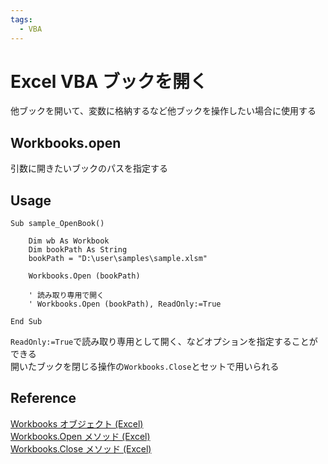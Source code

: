 ```yaml
---
tags:
  - VBA
---
```


# Excel VBA ブックを開く

他ブックを開いて、変数に格納するなど他ブックを操作したい場合に使用する

## Workbooks.open

引数に開きたいブックのパスを指定する

## Usage
```VBScript
Sub sample_OpenBook()

    Dim wb As Workbook
    Dim bookPath As String
    bookPath = "D:\user\samples\sample.xlsm"

    Workbooks.Open (bookPath)

    ' 読み取り専用で開く
    ' Workbooks.Open (bookPath), ReadOnly:=True

End Sub
```

`ReadOnly:=True`で読み取り専用として開く、などオプションを指定することができる<br>
開いたブックを閉じる操作の`Workbooks.Close`とセットで用いられる

## Reference
[Workbooks オブジェクト (Excel)](https://docs.microsoft.com/ja-jp/office/vba/api/excel.workbooks)<br>
[Workbooks.Open メソッド (Excel)](https://docs.microsoft.com/ja-jp/office/vba/api/excel.workbooks.open)<br>
[Workbooks.Close メソッド (Excel)](https://docs.microsoft.com/ja-jp/office/vba/api/excel.workbooks.close)<br>
